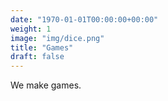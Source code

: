 ```yaml
---
date: "1970-01-01T00:00:00+00:00"
weight: 1
image: "img/dice.png"
title: "Games"
draft: false
---
```


We make games.
